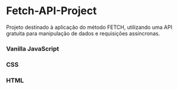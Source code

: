 # Fetch-API-Project
Projeto destinado à aplicação do método FETCH, utilizando uma API gratuita para manipulação de dados e requisições assíncronas.

### Vanilla JavaScript
### CSS
### HTML
